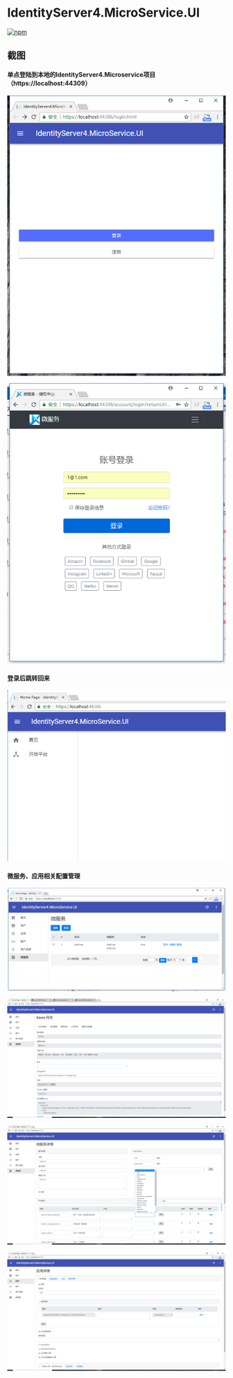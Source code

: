 # IdentityServer4.MicroService.UI



[![npm](https://img.shields.io/npm/v/identityserver4.microservice.ui.svg)](https://www.npmjs.com/package/identityserver4.microservice.ui)




截图
--

#### 单点登陆到本地的IdentityServer4.Microservice项目（https://localhost:44309）
![1](1.png)


![2](2.png)

#### 登录后跳转回来
![3](3.png)

#### 微服务、应用相关配置管理
![4](4.png)

![5](5_2.png)

![6](6.png)

![7](7.png)
